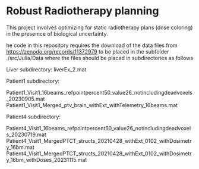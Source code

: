 # Robust Radiotherapy planning

This project involves optimizing for static radiotherapy plans (dose coloring) in the presemce of biological uncertainty.

he code in this repository requires the download of the data files from https://zenodo.org/records/11372979 to be placed in the subfolder
./src/Julia/Data 
where the files should be placed in subdirectories as follows

Liver subdirectory:
liverEx_2.mat

Patient1 subdirectory:

Patient1_Visit1_16beams_refpointpercent50_value26_notincludingdeadvoxels_20230905.mat
Patient1_Visit1_Merged_ptv_brain_withExt_withTelemetry_16beams.mat 

Patient4 subdirectory:

Patient4_Visit1_16beams_refpointpercent50_value26_notincludingdeadvoxels_20230719.mat
Patient4_Visit1_MergedPTCT_structs_20210428_withExt_0102_withDosimetry_16bm.mat
Patient4_Visit1_MergedPTCT_structs_20210428_withExt_0102_withDosimetry_16bm_withDoses_20231115.mat